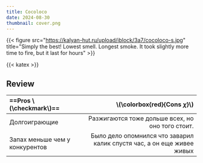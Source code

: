 ```yaml
---
title: Cocoloco
date: 2024-08-30
thumbnail: cover.png
---
```

{{< figure src="https://kalyan-hut.ru/upload/iblock/3a7/cocoloco-s.jpg" title="Simply the best! Lowest smell. Longest smoke. It took slightly more time to fire, but it last for hours" >}}

{{< katex >}}

## Review

| ==Pros \\(\checkmark\\)==      |                                      \\(\colorbox{red}{Cons $\chi$}\\) |
| :----------------------------- | ---------------------------------------------------------------------: |
| Долгоиграющие                  |                       Разжигаются тоже дольше всех, но оно того стоит. |
| Запах меньше чем у конкурентов | Было дело опомнился что заварил калик спустя час, а он еще живее живых |
